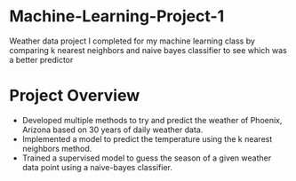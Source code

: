 # Machine-Learning-Project-1
Weather data project I completed for my machine learning class by comparing k nearest neighbors and naive bayes classifier to see which was a better predictor


# Project Overview
* Developed multiple methods to try and predict the weather of Phoenix, Arizona based on 30 years of daily weather data.
* Implemented a model to predict the temperature using the k nearest neighbors method.
* Trained a supervised model to guess the season of a given weather data point using a naive-bayes classifier.
